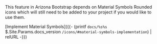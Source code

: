 This feature in Arizona Bootstrap depends on Material Symbols Rounded icons which will still need to be added to your project if you would like to use them.

[Implement Material Symbols]({{- (printf `docs/%s%s` $.Site.Params.docs_version `/icons/#material-symbols-implementation`) | relURL -}})
